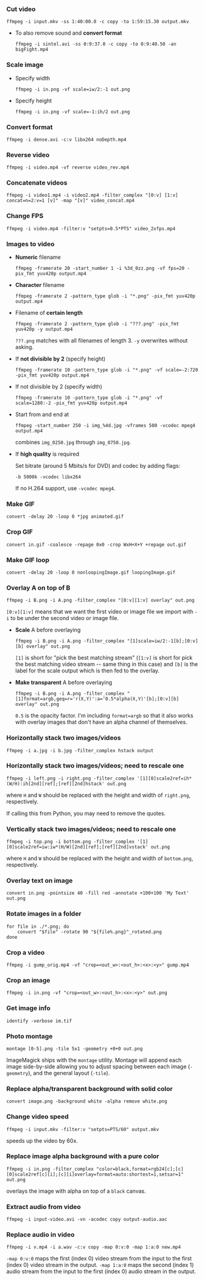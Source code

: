 ### Cut video

```
ffmpeg -i input.mkv -ss 1:40:00.0 -c copy -to 1:59:15.30 output.mkv
```

* To also remove sound and **convert format**

	```
	ffmpeg -i sintel.avi -ss 0:9:37.0 -c copy -to 0:9:40.50 -an bigFight.mp4
	```


### Scale image

* Specify width

	```
	ffmpeg -i in.png -vf scale=iw/2:-1 out.png
	```

* Specify height

	```
	ffmpeg -i in.png -vf scale=-1:ih/2 out.png
	```


### Convert format

```
ffmpeg -i dense.avi -c:v libx264 noDepth.mp4
```


### Reverse video

```
ffmpeg -i video.mp4 -vf reverse video_rev.mp4
```


### Concatenate videos

```
ffmpeg -i video1.mp4 -i video2.mp4 -filter_complex "[0:v] [1:v] concat=n=2:v=1 [v]" -map "[v]" video_concat.mp4
```


### Change FPS

```
ffmpeg -i video.mp4 -filter:v "setpts=0.5*PTS" video_2xfps.mp4
```


### Images to video

* **Numeric** filename

	```
	ffmpeg -framerate 20 -start_number 1 -i %3d_0zz.png -vf fps=20 -pix_fmt yuv420p output.mp4
	```

* **Character** filename

	```
	ffmpeg -framerate 2 -pattern_type glob -i "*.png" -pix_fmt yuv420p output.mp4
	```

* Filename of **certain length**

	```
	ffmpeg -framerate 2 -pattern_type glob -i "???.png" -pix_fmt yuv420p -y output.mp4
	```

	`???.png` matches with all filenames of length 3. `-y` overwrites without asking.

* If **not divisible by 2** (specify height)

	```
	ffmpeg -framerate 10 -pattern_type glob -i "*.png" -vf scale=-2:720 -pix_fmt yuv420p output.mp4
	```

* If not divisible by 2 (specify width)

	```
	ffmpeg -framerate 10 -pattern_type glob -i "*.png" -vf scale=1280:-2 -pix_fmt yuv420p output.mp4
	```

* Start from and end at

	```
	ffmpeg -start_number 250 -i img_%4d.jpg -vframes 500 -vcodec mpeg4 output.mp4
	```

	combines `img_0250.jpg` through `img_0750.jpg`.

* If **high quality** is required

	Set bitrate (around 5 Mbits/s for DVD) and codec by adding flags:

	```
	-b 5000k -vcodec libx264
	```

	If no H.264 support, use `-vcodec mpeg4`.


### Make GIF

```
convert -delay 20 -loop 0 *jpg animated.gif
```


### Crop GIF

```
convert in.gif -coalesce -repage 0x0 -crop WxH+X+Y +repage out.gif
```


### Make GIF loop

```
convert -delay 20 -loop 0 nonloopingImage.gif loopingImage.gif
```


### Overlay A on top of B

```
ffmpeg -i B.png -i A.png -filter_complex "[0:v][1:v] overlay" out.png
```

`[0:v][1:v]` means that we want the first video or image file we import with `-i` to be under the second video or image file.


* **Scale** A before overlaying

	```
	ffmpeg -i B.png -i A.png -filter_complex "[1]scale=iw/2:-1[b];[0:v][b] overlay" out.png
	```

	`[1]` is short for "pick the best matching stream" (`[1:v]` is short for pick the best matching video stream -- same thing in this case) and `[b]` is the label for the scale output which is then fed to the overlay.

* **Make transparent** A before overlaying

	```
	ffmpeg -i B.png -i A.png -filter_complex "[1]format=argb,geq=r='r(X,Y)':a='0.5*alpha(X,Y)'[b];[0:v][b] overlay" out.png
	```

	`0.5` is the opacity factor. I'm including `format=argb` so that it also works with overlay images that don't have an alpha channel of themselves.


### Horizontally stack two images/videos

```
ffmpeg -i a.jpg -i b.jpg -filter_complex hstack output
```


### Horizontally stack two images/videos; need to rescale one

```
ffmpeg -i left.png -i right.png -filter_complex '[1][0]scale2ref=ih*(W/H):ih[2nd][ref];[ref][2nd]hstack' out.png
```

where `H` and `W` should be replaced with the height and width of `right.png`, respectively.

If calling this from Python, you may need to remove the quotes.


### Vertically stack two images/videos; need to rescale one

```
ffmpeg -i top.png -i bottom.png -filter_complex '[1][0]scale2ref=iw:iw*(H/W)[2nd][ref];[ref][2nd]vstack' out.png
```

where `H` and `W` should be replaced with the height and width of `bottom.png`, respectively.


### Overlay text on image

```
convert in.png -pointsize 40 -fill red -annotate +100+100 'My Text' out.png
```


### Rotate images in a folder

```
for file in ./*.png; do
    convert "$file" -rotate 90 "${file%.png}"_rotated.png
done
```


### Crop a video

```
ffmpeg -i gump_orig.mp4 -vf "crop=<out_w>:<out_h>:<x>:<y>" gump.mp4
```


### Crop an image

```
ffmpeg -i in.png -vf "crop=<out_w>:<out_h>:<x>:<y>" out.png
```


### Get image info

```
identify -verbose im.tif
```


### Photo montage

```
montage [0-5].png -tile 5x1 -geometry +0+0 out.png
```

ImageMagick ships with the `montage` utility. Montage will append each image side-by-side allowing you to adjust spacing between each image (`-geometry`), and the general layout (`-tile`).


### Replace alpha/transparent background with solid color

```
convert image.png -background white -alpha remove white.png
```


### Change video speed

```
ffmpeg -i input.mkv -filter:v "setpts=PTS/60" output.mkv 
```
speeds up the video by 60x.


### Replace image alpha background with a pure color

```
ffmpeg -i in.png -filter_complex "color=black,format=rgb24[c];[c][0]scale2ref[c][i];[c][i]overlay=format=auto:shortest=1,setsar=1" out.png
```
overlays the image with alpha on top of a `black` canvas.


### Extract audio from video

```
ffmpeg -i input-video.avi -vn -acodec copy output-audio.aac
```


### Replace audio in video

```
ffmpeg -i v.mp4 -i a.wav -c:v copy -map 0:v:0 -map 1:a:0 new.mp4
```

`-map 0:v:0` maps the first (index 0) video stream from the input to the first (index 0) video stream in the output.
`-map 1:a:0` maps the second (index 1) audio stream from the input to the first (index 0) audio stream in the output.
